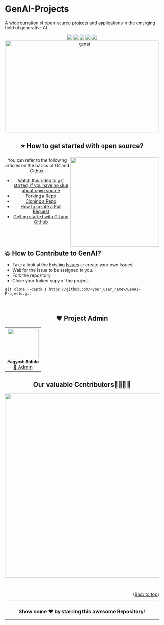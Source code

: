 # GenAI-Projects
A wide curration of open-source projects and applications in the emerging field of generative AI.  <br>

<div align="center">
<a href="https://github.com/akshitagupta15june/Face-X/issues"><img src="https://img.shields.io/github/issues/yagyesh-bobde/GenAI-Projects"></a>
<a href="https://github.com/akshitagupta15june/Face-X/pulls"><img src="https://img.shields.io/github/issues-pr/yagyesh-bobde/GenAI-Projects"></a>
<a href="https://github.com/akshitagupta15june/Face-X/network/members"><img src="https://img.shields.io/github/forks/yagyesh-bobde/GenAI-Projects"></a>
<a href="https://github.com/akshitagupta15june/Face-X/stargazers"><img src="https://img.shields.io/github/stars/yagyesh-bobde/GenAI-Projects"></a>
<a href="https://github.com/akshitagupta15june/Face-X/blob/master/LICENSE"><img src="https://img.shields.io/github/license/yagyesh-bobde/GenAI-Projects"></a>
<br>

<img alt="genai" src="https://images.unsplash.com/photo-1677756119517-756a188d2d94?q=80&w=2050&auto=format&fit=crop&ixlib=rb-4.0.3&ixid=M3wxMjA3fDB8MHxwaG90by1wYWdlfHx8fGVufDB8fHx8fA%3D%3D" width=500 height=300>
<br>

## ⭐ How to get started with open source?
<img src="https://github.com/Vi1234sh12/Face-X/blob/master/.github/Assests/isometric.png" height="290px" align="right"/>

You can refer to the following articles on the basics of Git and Github.

- [Watch this video to get started, if you have no clue about open source](https://youtu.be/SYtPC9tHYyQ)
- [Forking a Repo](https://help.github.com/en/github/getting-started-with-github/fork-a-repo)
- [Cloning a Repo](https://help.github.com/en/desktop/contributing-to-projects/creating-a-pull-request)
- [How to create a Pull Request](https://opensource.com/article/19/7/create-pull-request-github)
- [Getting started with Git and GitHub](https://towardsdatascience.com/getting-started-with-git-and-github-6fcd0f2d4ac6)
<br>

<div align="left" style="margin-top:50px;">
	
## 💥 How to Contribute to GenAI?

- Take a look at the Existing [Issues](https://github.com/yagyesh-bobde/GenAI-Projects/issues) or create your own Issues!
- Wait for the Issue to be assigned to you.
- Fork the repository
- Clone your forked copy of the project.

```
git clone --depth 1 https://github.com/<your_user_name>/GenAI-Projects.git

```
<br>
</div>

## ❤️ Project Admin

<table>
	<tr>
		<td align="center">
			<a href="https://github.com/yagyesh-bobde">
				<img src="https://avatars0.githubusercontent.com/yagyesh-bobde" width="100px" alt="" />
				<br /> <sub><b>Yagyesh Bobde</b></sub>
			</a>
			<br /> <a href="https://github.com/akshitagupta15june"> 
		👑 Admin
	    </a>
		</td>
	</tr>
</table>

## Our valuable Contributors👩‍💻👨‍💻

<p align="center">
  <img src="https://api.vaunt.dev/v1/github/entities/yagyesh-bobde/repositories/GenAI-Projects/contributors?format=svg&limit=54" width="600" height"250" />
</p>

<br>

<p align="right">(<a href="#top">Back to top</a>)</p>

<hr>

<div align="center">

### Show some ❤️ by starring this awesome Repository!

</div>

<!-- ------------------------------------------------------------------------------------------------------------------------------------------------------------------ -->
<!-- ------------------------------------------------------------------------------------------------------------------------------------------------------------------ -->
<hr>
</div>

<div id="Bottom"></div>

